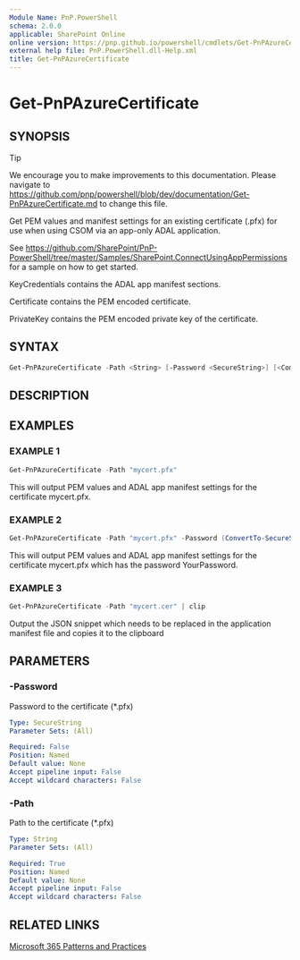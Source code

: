 ```yaml
---
Module Name: PnP.PowerShell
schema: 2.0.0
applicable: SharePoint Online
online version: https://pnp.github.io/powershell/cmdlets/Get-PnPAzureCertificate.html
external help file: PnP.PowerShell.dll-Help.xml
title: Get-PnPAzureCertificate
---
```

  
# Get-PnPAzureCertificate

## SYNOPSIS

> [!TIP]
> We encourage you to make improvements to this documentation. Please navigate to https://github.com/pnp/powershell/blob/dev/documentation/Get-PnPAzureCertificate.md to change this file.

Get PEM values and manifest settings for an existing certificate (.pfx) for use when using CSOM via an app-only ADAL application.

See https://github.com/SharePoint/PnP-PowerShell/tree/master/Samples/SharePoint.ConnectUsingAppPermissions for a sample on how to get started.

KeyCredentials contains the ADAL app manifest sections.

Certificate contains the PEM encoded certificate.

PrivateKey contains the PEM encoded private key of the certificate.

## SYNTAX

```powershell
Get-PnPAzureCertificate -Path <String> [-Password <SecureString>] [<CommonParameters>]
```

## DESCRIPTION

## EXAMPLES

### EXAMPLE 1
```powershell
Get-PnPAzureCertificate -Path "mycert.pfx"
```

This will output PEM values and ADAL app manifest settings for the certificate mycert.pfx.

### EXAMPLE 2
```powershell
Get-PnPAzureCertificate -Path "mycert.pfx" -Password (ConvertTo-SecureString -String "YourPassword" -AsPlainText -Force)
```

This will output PEM values and ADAL app manifest settings for the certificate mycert.pfx which has the password YourPassword.

### EXAMPLE 3
```powershell
Get-PnPAzureCertificate -Path "mycert.cer" | clip
```

Output the JSON snippet which needs to be replaced in the application manifest file and copies it to the clipboard

## PARAMETERS

### -Password
Password to the certificate (*.pfx)

```yaml
Type: SecureString
Parameter Sets: (All)

Required: False
Position: Named
Default value: None
Accept pipeline input: False
Accept wildcard characters: False
```

### -Path
Path to the certificate (*.pfx)

```yaml
Type: String
Parameter Sets: (All)

Required: True
Position: Named
Default value: None
Accept pipeline input: False
Accept wildcard characters: False
```

## RELATED LINKS

[Microsoft 365 Patterns and Practices](https://aka.ms/m365pnp)



